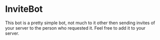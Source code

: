 # InviteBot

This bot is a pretty simple bot, not much to it other then sending invites of your server to the person who requested it. Feel free to add it to your server. 
